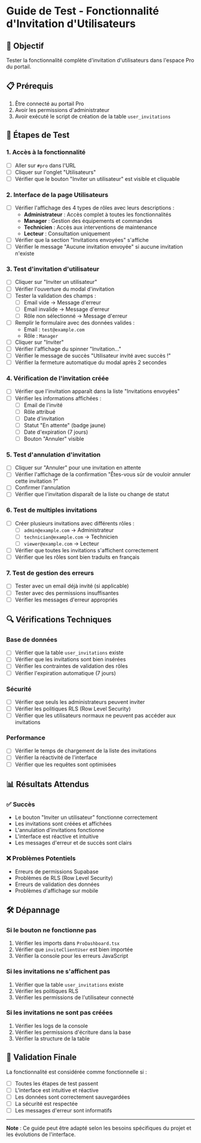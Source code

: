 # Guide de Test - Fonctionnalité d'Invitation d'Utilisateurs

## 🎯 Objectif
Tester la fonctionnalité complète d'invitation d'utilisateurs dans l'espace Pro du portail.

## 📋 Prérequis
1. Être connecté au portail Pro
2. Avoir les permissions d'administrateur
3. Avoir exécuté le script de création de la table `user_invitations`

## 🚀 Étapes de Test

### 1. Accès à la fonctionnalité
- [ ] Aller sur `#pro` dans l'URL
- [ ] Cliquer sur l'onglet "Utilisateurs"
- [ ] Vérifier que le bouton "Inviter un utilisateur" est visible et cliquable

### 2. Interface de la page Utilisateurs
- [ ] Vérifier l'affichage des 4 types de rôles avec leurs descriptions :
  - **Administrateur** : Accès complet à toutes les fonctionnalités
  - **Manager** : Gestion des équipements et commandes
  - **Technicien** : Accès aux interventions de maintenance
  - **Lecteur** : Consultation uniquement
- [ ] Vérifier que la section "Invitations envoyées" s'affiche
- [ ] Vérifier le message "Aucune invitation envoyée" si aucune invitation n'existe

### 3. Test d'invitation d'utilisateur
- [ ] Cliquer sur "Inviter un utilisateur"
- [ ] Vérifier l'ouverture du modal d'invitation
- [ ] Tester la validation des champs :
  - [ ] Email vide → Message d'erreur
  - [ ] Email invalide → Message d'erreur
  - [ ] Rôle non sélectionné → Message d'erreur
- [ ] Remplir le formulaire avec des données valides :
  - Email : `test@example.com`
  - Rôle : `Manager`
- [ ] Cliquer sur "Inviter"
- [ ] Vérifier l'affichage du spinner "Invitation..."
- [ ] Vérifier le message de succès "Utilisateur invité avec succès !"
- [ ] Vérifier la fermeture automatique du modal après 2 secondes

### 4. Vérification de l'invitation créée
- [ ] Vérifier que l'invitation apparaît dans la liste "Invitations envoyées"
- [ ] Vérifier les informations affichées :
  - [ ] Email de l'invité
  - [ ] Rôle attribué
  - [ ] Date d'invitation
  - [ ] Statut "En attente" (badge jaune)
  - [ ] Date d'expiration (7 jours)
  - [ ] Bouton "Annuler" visible

### 5. Test d'annulation d'invitation
- [ ] Cliquer sur "Annuler" pour une invitation en attente
- [ ] Vérifier l'affichage de la confirmation "Êtes-vous sûr de vouloir annuler cette invitation ?"
- [ ] Confirmer l'annulation
- [ ] Vérifier que l'invitation disparaît de la liste ou change de statut

### 6. Test de multiples invitations
- [ ] Créer plusieurs invitations avec différents rôles :
  - [ ] `admin@example.com` → Administrateur
  - [ ] `technician@example.com` → Technicien
  - [ ] `viewer@example.com` → Lecteur
- [ ] Vérifier que toutes les invitations s'affichent correctement
- [ ] Vérifier que les rôles sont bien traduits en français

### 7. Test de gestion des erreurs
- [ ] Tester avec un email déjà invité (si applicable)
- [ ] Tester avec des permissions insuffisantes
- [ ] Vérifier les messages d'erreur appropriés

## 🔍 Vérifications Techniques

### Base de données
- [ ] Vérifier que la table `user_invitations` existe
- [ ] Vérifier que les invitations sont bien insérées
- [ ] Vérifier les contraintes de validation des rôles
- [ ] Vérifier l'expiration automatique (7 jours)

### Sécurité
- [ ] Vérifier que seuls les administrateurs peuvent inviter
- [ ] Vérifier les politiques RLS (Row Level Security)
- [ ] Vérifier que les utilisateurs normaux ne peuvent pas accéder aux invitations

### Performance
- [ ] Vérifier le temps de chargement de la liste des invitations
- [ ] Vérifier la réactivité de l'interface
- [ ] Vérifier que les requêtes sont optimisées

## 📊 Résultats Attendus

### ✅ Succès
- Le bouton "Inviter un utilisateur" fonctionne correctement
- Les invitations sont créées et affichées
- L'annulation d'invitations fonctionne
- L'interface est réactive et intuitive
- Les messages d'erreur et de succès sont clairs

### ❌ Problèmes Potentiels
- Erreurs de permissions Supabase
- Problèmes de RLS (Row Level Security)
- Erreurs de validation des données
- Problèmes d'affichage sur mobile

## 🛠️ Dépannage

### Si le bouton ne fonctionne pas
1. Vérifier les imports dans `ProDashboard.tsx`
2. Vérifier que `inviteClientUser` est bien importée
3. Vérifier la console pour les erreurs JavaScript

### Si les invitations ne s'affichent pas
1. Vérifier que la table `user_invitations` existe
2. Vérifier les politiques RLS
3. Vérifier les permissions de l'utilisateur connecté

### Si les invitations ne sont pas créées
1. Vérifier les logs de la console
2. Vérifier les permissions d'écriture dans la base
3. Vérifier la structure de la table

## 🎉 Validation Finale

La fonctionnalité est considérée comme fonctionnelle si :
- [ ] Toutes les étapes de test passent
- [ ] L'interface est intuitive et réactive
- [ ] Les données sont correctement sauvegardées
- [ ] La sécurité est respectée
- [ ] Les messages d'erreur sont informatifs

---

**Note** : Ce guide peut être adapté selon les besoins spécifiques du projet et les évolutions de l'interface. 
